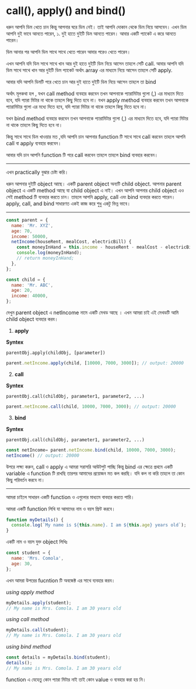 # call(), apply() and bind()

ধরুন আপনি ডিম খেতে চান কিন্তু আপনার ঘরে ডিম নেই। তাই আপনি দোকান থেকে ডিম নিয়ে আসবেন। এখন ডিম আপনি দুই ভাবে আনতে পারেন, ১. দুই হাতে দুইটি ডিম আনতে পারেন। আবার একটি প্যাকেট এ করে আনতে পারেন। 

ডিম আনার পর আপনি ডিম সাথে সাথে খেতে পারেন আবার পরেও খেতে পারেন। 


এখন আপনি যদি ডিম সাথে সাথে খান আর দুই হাতে দুইটি ডিম নিয়ে আসেন তাহলে সেটি call.
আবার আপনি যদি ডিম সাথে সাথে খান আর দুইটি ডিম প্যাকেট অর্থাৎ array এর মাধ্যমে  নিয়ে আসেন তাহলে সেটি apply.

আবার যদি আপনি ডিমটি পরে খেতে চান আর দুই হাতে দুইটি ডিম নিয়ে আসেন তাহলে তা bind

অর্থাৎ মূলকথা হল ,
যখন call method ব্যবহার করবেন তখন আপনাকে প্যারামিটার গুলো (,) এর মাধ্যমে দিতে হবে, যদি প্যারা মিটার না থাকে তাহলে কিছু দিতে হবে না। 
যখন apply method ব্যবহার করবেন তখন আপনাকে প্যারামিটার গুলো [](array) এর মধ্যে দিতে হবে, যদি প্যারা মিটার না থাকে তাহলে কিছু দিতে হবে না। 

যখন bind method ব্যবহার করবেন তখন আপনাকে প্যারামিটার গুলো (,) এর মাধ্যমে দিতে হবে, যদি প্যারা মিটার না থাকে তাহলে কিছু দিতে হবে না। 


কিন্তু সাথে সাথে ডিম খাওয়ার মত ,যদি  আপনি চান আপনার function টি সাথে সাথে call করবেন তাহলে আপনি call বা apply ব্যবহার করবেন।

আবার যদি চান আপনি function টি পরে call করবেন তাহলে তাহলে bind ব্যবহার করবেন।

---

এখন practically  বুঝার চেষ্টা করি।

ধরুন আপনার  দুইটি object আছে।  একটি parent object অন্যটি child object.  আপনার parent object এ একটি method আছে যা child object এ নাই। এখন আপনি আপনার  child object এও সেই method টি ব্যবহার করতে চান। তাহলে আপনি apply, call এবং bind ব্যবহার করতে পারেন। apply, call, and bind সাধারণত একই কাজ করে শুধু একটু ভিন্ন ভাবে।

---

```javascript
const parent = {
  name: 'Mr. XYZ',
  age: 70,
  income: 50000,
  netIncome(houseRent, mealCost, electricBill) {
    const moneyInHand = this.income - houseRent - mealCost - electricBill;
    console.log(moneyInHand);
    // return moneyInHand;
  },
};
```
```javascript
const child = {
  name: 'Mr. ABC',
  age: 20,
  income: 40000,
};
```
দেখুন parent object এ netIncome নামে একটি মেথড আছে । এখন আমরা চাই  এই মেথডটি আমি child object ব্যবহার করব।


1. **apply**

**Syntex**

`parentObj.apply(childObj, [parameter])`

```javascript
parent.netIncome.apply(child, [10000, 7000, 3000]); // output: 20000
```
2. **call**

**Syntex**

`parentObj.call(childObj, parameter1, parameter2, ...)`

```javascript
parent.netIncome.call(child, 10000, 7000, 3000); // output: 20000
```
3. **bind**

**Syntex**

`parentObj.call(childObj, parameter1, parameter2, ...)`

```javascript
const netIncome= parent.netIncome.bind(child, 10000, 7000, 3000); 
netIncome() // output: 20000
```

উপরে লক্ষ্য করুন, call ও apply এ আমরা সরাসরি আউটপুট পাচ্ছি কিন্তু bind এর ক্ষেত্রে প্রথমে একটি variable এ function টি রাখছি তারপর আমাদের প্রয়োজন মত কল করছি। যদি কল না করি তাহলে তা কোন কিছু পরিবর্তন করবে না।

---

আমরা চাইলে সাধারন একটি function ও এগুলোর মাধ্যমে বাবহার করতে পারি।

আমরা একটি function লিখি যা আমাদের নাম ও বয়স প্রিন্ট করবে।

```javascript
function myDetails() {
  console.log(`My name is ${this.name}. I am ${this.age} years old`);
}
```

একটি নাম ও বয়স যুক্ত object লিখিঃ 

```javascript
const student = {
  name: 'Mrs. Comola',
  age: 30,
};
```

এখন আমরা উপরের fucntion টি  অবজেক্ট এর সাথে ব্যবহার করব।

*using apply method*

```javascript
myDetails.apply(student);
// My name is Mrs. Comola. I am 30 years old
```
*using call method*

```javascript
myDetails.call(student);
// My name is Mrs. Comola. I am 30 years old
```

*using bind method*

```javascript
const details = myDetails.bind(student);
details();
// My name is Mrs. Comola. I am 30 years old
```

function এ যেহেতু কোন প্যারা মিটার নাই তাই কোন value ও ব্যবহার করা হয় নি।
